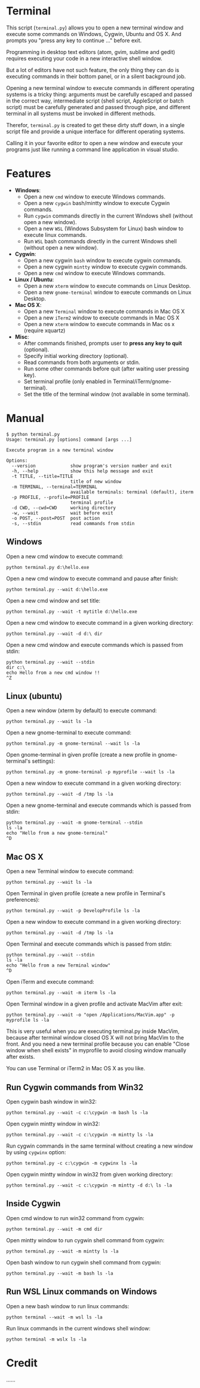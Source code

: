 Terminal
========

This script (`terminal.py`) allows you to open a new terminal window and execute
some commands on Windows, Cygwin, Ubuntu and OS X. And prompts you "press any key to continue ..." before exit.

Programming in desktop text editors (atom, gvim, sublime and gedit) requires executing your code in a new interactive shell window.

But a lot of editors have not such feature, the only thing they can do is executing commands in their bottom panel, or in a silent background job.

Opening a new terminal window to execute commands in different operating systems is a tricky thing: arguments must be carefully escaped and passed in the correct way, intermediate script (shell script, AppleScript or batch script) must be carefully generated and passed through pipe, and different terminal in all systems must be invoked in different methods.

Therefor, `terminal.py` is created to get these dirty stuff down, in a single script file and provide a unique interface for different operating systems. 

Calling it in your favorite editor to open a new window and execute your programs just like running a command line application in visual studio.

Features
========

- **Windows**:
	- Open a new `cmd` window to execute Windows commands.
	- Open a new `cygwin` bash/mintty window to execute Cygwin commands.
	- Run `cygwin` commands directly in the current Windows shell (without open a new window).
	- Open a new `WSL` (Windows Subsystem for Linux) bash window to execute linux commands.
	- Run `WSL` bash commands directly in the current Windows shell (without open a new window).
- **Cygwin**:
	- Open a new cygwin `bash` window to execute cygwin commands.
	- Open a new cygwin `mintty` window to execute cygwin commands.
	- Open a new `cmd` window to execute Windows commands.
- **Linux / Ubuntu**:
	- Open a new `xterm` window to execute commands on Linux Desktop.
	- Open a new `gnome-terminal` window to execute commands on Linux Desktop.
- **Mac OS X**:
	- Open a new `Terminal` window to execute commands in Mac OS X
	- Open a new `iTerm2` window to execute commands in Mac OS X
	- Open a new `xterm` window to execute commands in Mac os x (require xquartz)
- **Misc**:
	- After commands finished, prompts user to **press any key to quit** (optional).
	- Specify initial working directory (optional).
	- Read commands from both arguments or stdin.
	- Run some other commands before quit (after waiting user pressing key).
	- Set terminal profile (only enabled in Terminal/iTerm/gnome-terminal).
	- Set the title of the terminal window (not available in some terminal).

Manual
======

```text
$ python terminal.py
Usage: terminal.py [options] command [args ...]

Execute program in a new terminal window

Options:
  --version             show program's version number and exit
  -h, --help            show this help message and exit
  -t TITLE, --title=TITLE
                        title of new window
  -m TERMINAL, --terminal=TERMINAL
                        available terminals: terminal (default), iterm
  -p PROFILE, --profile=PROFILE
                        terminal profile
  -d CWD, --cwd=CWD     working directory
  -w, --wait            wait before exit
  -o POST, --post=POST  post action
  -s, --stdin           read commands from stdin 
```

Windows 
-------

Open a new cmd window to execute command:

	python terminal.py d:\hello.exe

Open a new cmd window to execute command and pause after finish:

	python terminal.py --wait d:\hello.exe

Open a new cmd window and set title:
    
	python terminal.py --wait -t mytitle d:\hello.exe 

Open a new cmd window to execute command in a given working directory:

	python terminal.py --wait -d d:\ dir
	
Open a new cmd window and execute commands which is passed from stdin:

    python terminal.py --wait --stdin 
	dir c:\
	echo Hello from a new cmd window !!
	^Z

Linux (ubuntu)
--------------

Open a new window (xterm by default) to execute command:

	python terminal.py --wait ls -la
	
Open a new gnome-terminal to execute command:

	python terminal.py -m gnome-terminal --wait ls -la
	
Open gnome-terminal in given profile (create a new profile in gnome-terminal's settings):

	python terminal.py -m gnome-terminal -p myprofile --wait ls -la
	
Open a new window to execute command in a given working directory:

	python terminal.py --wait -d /tmp ls -la
	
Open a new gnome-terminal and execute commands which is passed from stdin:

	python terminal.py --wait -m gnome-terminal --stdin
	ls -la
	echo "Hello from a new gnome-terminal"
	^D

Mac OS X
--------

Open a new Terminal window to execute command:

	python terminal.py --wait ls -la
	
Open Terminal in given profile (create a new profile in Terminal's preferences):

	python terminal.py --wait -p DevelopProfile ls -la
	
Open a new window to execute command in a given working directory:

	python terminal.py --wait -d /tmp ls -la
	
Open Terminal and execute commands which is passed from stdin:

	python terminal.py --wait --stdin
	ls -la
	echo "Hello from a new Terminal window"
	^D

Open iTerm and execute command:

	python terminal.py --wait -m iterm ls -la
	
Open Terminal window in a given profile and activate MacVim after exit:

	python terminal.py --wait -o "open /Applications/MacVim.app" -p myprofile ls -la
	
This is very useful when you are executing terminal.py inside MacVim, because after 
terminal window closed OS X will not bring MacVim to the front. And you need a new 
terminal profile because you can enable "Close window when shell exists" in myprofile 
to avoid closing window manually after exists.

You can use Terminal or iTerm2 in Mac OS X as you like.
	
Run Cygwin commands from Win32
------------------------------

Open cygwin bash window in win32:

	python terminal.py --wait -c c:\cygwin -m bash ls -la
	
Open cygwin mintty window in win32:

	python terminal.py --wait -c c:\cygwin -m mintty ls -la

Run cygwin commands in the same terminal without creating a new window by using `cygwinx` option:

	python terminal.py -c c:\cygwin -m cygwinx ls -la
	
Open cygwin mintty window in win32 from given working directory:

	python terminal.py --wait -c c:\cygwin -m mintty -d d:\ ls -la
	
Inside Cygwin
-------------

Open cmd window to run win32 command from cygwin:

	python terminal.py --wait -m cmd dir
	
Open mintty window to run cygwin shell command from cygwin:

	python terminal.py --wait -m mintty ls -la
	
Open bash window to run cygwin shell command from cygwin:

	python terminal.py --wait -m bash ls -la
	

Run WSL Linux commands on Windows
---------------------------------

Open a new bash window to run linux commands:

	python terminal --wait -m wsl ls -la

Run linux commands in the current windows shell window:

	python terminal -m wslx ls -la


Credit
======

......
